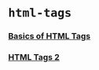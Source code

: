 # `html-tags`

### [Basics of HTML Tags](basics/start.md)

### [HTML Tags 2](basics/html-Tags1.md)
 

